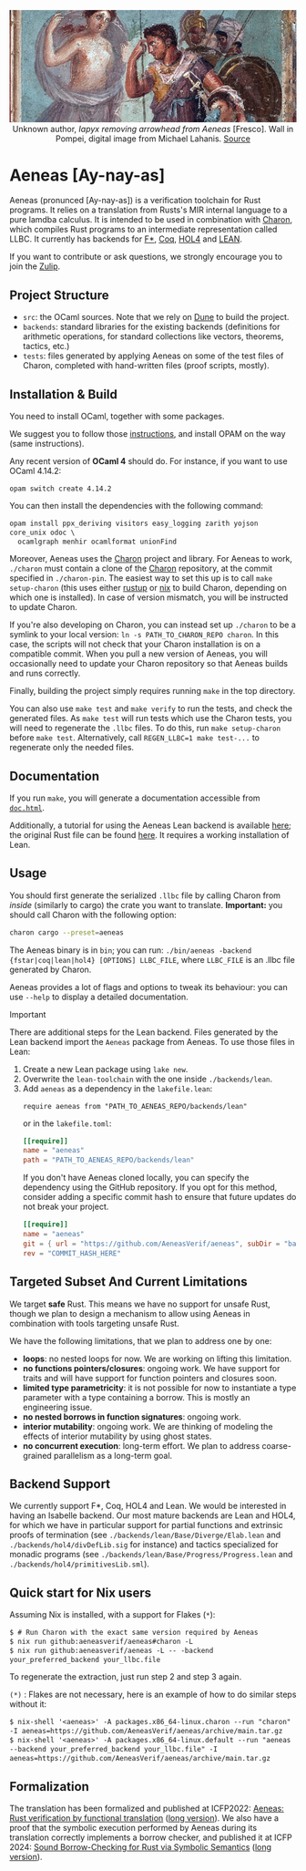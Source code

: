 <p><div style="text-align: center">
<img src="static/Aeneas.jpg"
     alt="Iapyx removing arrowhead from Aeneas" title="Iapyx removing arrowhead from Aeneas"
     style=""/>
<figcaption>
Unknown author, <i>Iapyx removing arrowhead from Aeneas</i> [Fresco].
Wall in Pompei, digital image from Michael Lahanis.
<a href="https://commons.wikimedia.org/w/index.php?curid=1357010">Source</a>
</figcaption>
</div></p>

# Aeneas [Ay-nay-as]

Aeneas (pronunced [Ay-nay-as]) is a verification toolchain for Rust programs.  It relies on a translation from Rusts's MIR
internal language to a pure lamdba calculus.  It is intended to be used in combination with
[Charon](https://github.com/AeneasVerif/charon), which compiles Rust programs to an intermediate
representation called LLBC. It currently has backends for [F\*](https://www.fstar-lang.org),
[Coq](https://coq.inria.fr/), [HOL4](https://hol-theorem-prover.org/) and [LEAN](https://leanprover.github.io/).

If you want to contribute or ask questions, we strongly encourage you to join the [Zulip](https://aeneas-verif.zulipchat.com/).

## Project Structure

- `src`: the OCaml sources. Note that we rely on [Dune](https://github.com/ocaml/dune)
  to build the project.
- `backends`: standard libraries for the existing backends (definitions for
   arithmetic operations, for standard collections like vectors, theorems, tactics, etc.)
- `tests`: files generated by applying Aeneas on some of the test files of Charon,
  completed with hand-written files (proof scripts, mostly).

## Installation & Build

You need to install OCaml, together with some packages.

We suggest you to follow those [instructions](https://ocaml.org/docs/install.html),
and install OPAM on the way (same instructions).

Any recent version of **OCaml 4** should do. For instance, if you want to use OCaml
4.14.2:
```
opam switch create 4.14.2
```

You can then install the dependencies with the following command:

```
opam install ppx_deriving visitors easy_logging zarith yojson core_unix odoc \
  ocamlgraph menhir ocamlformat unionFind
```

Moreover, Aeneas uses the [Charon](https://github.com/AeneasVerif/charon) project and library.
For Aeneas to work, `./charon` must contain a clone of the [Charon](https://github.com/AeneasVerif/charon)
repository, at the commit specified in `./charon-pin`.  The easiest way to set this up is to call
`make setup-charon`
(this uses either [rustup](https://rustup.rs/) or [nix](https://nixos.org/download/) to build Charon, depending on which one is installed).
In case of version mismatch, you will be instructed to update Charon.

If you're also developing on Charon, you can instead set up `./charon` to be a symlink to your local version:
`ln -s PATH_TO_CHARON_REPO charon`. In this case, the scripts will not check that your Charon
installation is on a compatible commit. When you pull a new version of Aeneas, you will occasionally
need to update your Charon repository so that Aeneas builds and runs correctly.

Finally, building the project simply requires running `make` in the top
directory.

You can also use `make test` and `make verify` to run the tests, and check
the generated files. As `make test` will run tests which use the Charon tests,
you will need to regenerate the `.llbc` files. To do this, run `make setup-charon` before `make
test`. Alternatively, call `REGEN_LLBC=1 make test-...` to regenerate only the needed files.

## Documentation

If you run `make`, you will generate a documentation accessible from [`doc.html`](./doc.html).

Additionally, a tutorial for using the Aeneas Lean backend is available [here](./tests/lean/Tutorial/); the original Rust file can be found [here](./tests/src/tutorial/src/lib.rs).
It requires a working installation of Lean.

## Usage

You should first generate the serialized `.llbc` file by calling Charon from *inside*
(similarly to cargo) the crate you want to translate. **Important:** you should call
Charon with the following option:
```bash
charon cargo --preset=aeneas
```

The Aeneas binary is in `bin`; you can run: `./bin/aeneas -backend {fstar|coq|lean|hol4} [OPTIONS] LLBC_FILE`,
where `LLBC_FILE` is an .llbc file generated by Charon.

Aeneas provides a lot of flags and options to tweak its behaviour: you can use `--help`
to display a detailed documentation.

> [!IMPORTANT]
> There are additional steps for the Lean backend. Files generated by the Lean backend
> import the `Aeneas` package from Aeneas. To use those files in Lean:
>  1. Create a new Lean package using `lake new`.
>  2. Overwrite the `lean-toolchain` with the one inside `./backends/lean`.
>  3. Add `aeneas` as a dependency in the `lakefile.lean`:  
>     ```lean
>     require aeneas from "PATH_TO_AENEAS_REPO/backends/lean"
>     ```
>     or in the `lakefile.toml`:
>     ```toml
>     [[require]]
>     name = "aeneas"
>     path = "PATH_TO_AENEAS_REPO/backends/lean"
>     ```
>     If you don't have Aeneas cloned locally, you can specify the dependency using
>     the GitHub repository. If you opt for this method, consider adding a specific
>     commit hash to ensure that future updates do not break your project.
>     ```toml
>     [[require]]
>     name = "aeneas"
>     git = { url = "https://github.com/AeneasVerif/aeneas", subDir = "backends/lean" }
>     rev = "COMMIT_HASH_HERE"
>     ```

## Targeted Subset And Current Limitations

We target **safe** Rust. This means we have no support for unsafe Rust, though we plan to
design a mechanism to allow using Aeneas in combination with tools targeting unsafe Rust.

We have the following limitations, that we plan to address one by one:

- **loops**: no nested loops for now. We are working on lifting this limitation.
- **no functions pointers/closures**: ongoing work. We have support for traits and
  will have support for function pointers and closures soon.
- **limited type parametricity**: it is not possible for now to instantiate a type
  parameter with a type containing a borrow. This is mostly an engineering
  issue.
- **no nested borrows in function signatures**: ongoing work.
- **interior mutability**: ongoing work. We are thinking of modeling the effects of
  interior mutability by using ghost states.
- **no concurrent execution**: long-term effort. We plan to address coarse-grained
  parallelism as a long-term goal.

## Backend Support

We currently support F\*, Coq, HOL4 and Lean. We would be interested in having an Isabelle
backend. Our most mature backends are Lean and HOL4, for which we have in particular
support for partial functions and extrinsic proofs of termination (see
`./backends/lean/Base/Diverge/Elab.lean` and `./backends/hol4/divDefLib.sig` for instance)
and tactics specialized for monadic programs (see
`./backends/lean/Base/Progress/Progress.lean` and `./backends/hol4/primitivesLib.sml`).

## Quick start for Nix users

Assuming Nix is installed, with a support for Flakes (`*`):

```console
$ # Run Charon with the exact same version required by Aeneas
$ nix run github:aeneasverif/aeneas#charon -L
$ nix run github:aeneasverif/aeneas -L -- -backend your_preferred_backend your_llbc.file
```

To regenerate the extraction, just run step 2 and step 3 again.

`(*)` : Flakes are not necessary, here is an example of how to do similar steps without it:

```console
$ nix-shell '<aeneas>' -A packages.x86_64-linux.charon --run "charon" -I aeneas=https://github.com/AeneasVerif/aeneas/archive/main.tar.gz
$ nix-shell '<aeneas>' -A packages.x86_64-linux.default --run "aeneas --backend your_preferred_backend your_llbc.file" -I aeneas=https://github.com/AeneasVerif/aeneas/archive/main.tar.gz
```

## Formalization

The translation has been formalized and published at ICFP2022: [Aeneas: Rust
verification by functional
translation](https://dl.acm.org/doi/abs/10.1145/3547647)
([long version](https://arxiv.org/abs/2206.07185)). We also have a proof that
the symbolic execution performed by Aeneas during its translation correctly
implements a borrow checker, and published it at ICFP 2024: [Sound Borrow-Checking for Rust via Symbolic Semantics](https://dl.acm.org/doi/10.1145/3674640) ([long version](https://arxiv.org/abs/2404.02680)).
